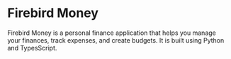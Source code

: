 # Firebird Money
Firebird Money is a personal finance application that helps you manage your finances, track expenses, and create budgets. It is built using Python and TypesScript.
